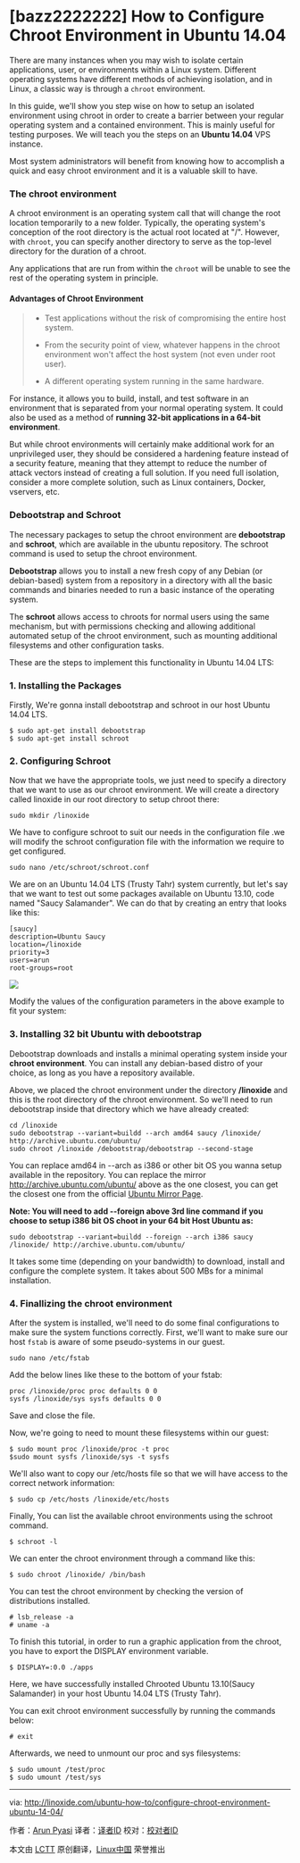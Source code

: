 [bazz2222222]
How to Configure Chroot Environment in Ubuntu 14.04
================================================================================
There are many instances when you may wish to isolate certain applications, user, or environments within a Linux system. Different operating systems have different methods of achieving isolation, and in Linux, a classic way is through a `chroot` environment.

In this guide, we'll show you step wise on how to setup an isolated environment using chroot in order to create a barrier between your regular operating system and a contained environment. This is mainly useful for testing purposes. We will teach you the steps on an **Ubuntu 14.04** VPS instance.

Most system administrators will benefit from knowing how to accomplish a quick and easy chroot environment and it is a valuable skill to have.

### The chroot environment ###

A chroot environment is an operating system call that will change the root location temporarily to a new folder. Typically, the operating system's conception of the root directory is the actual root located at "/". However, with `chroot`, you can specify another directory to serve as the top-level directory for the duration of a chroot.

Any applications that are run from within the `chroot` will be unable to see the rest of the operating system in principle.

#### Advantages of Chroot Environment ####

> - Test applications without the risk of compromising the entire host system.
> 
> -  From the security point of view, whatever happens in the chroot environment won't affect the host system (not even under root user).
> 
> -  A different operating system running in the same hardware.

For instance, it allows you to build, install, and test software in an environment that is separated from your normal operating system. It could also be used as a method of **running 32-bit applications in a 64-bit environment**.

But while chroot environments will certainly make additional work for an unprivileged user, they should be considered a hardening feature instead of a security feature, meaning that they attempt to reduce the number of attack vectors instead of creating a full solution. If you need full isolation, consider a more complete solution, such as Linux containers, Docker, vservers, etc.

### Debootstrap and Schroot ###

The necessary packages to setup the chroot environment are **debootstrap** and **schroot**, which are available in the ubuntu repository. The schroot command is used to setup the chroot environment.

**Debootstrap** allows you to install a new fresh copy of any Debian (or debian-based) system from a repository in a directory with all the basic commands and binaries needed to run a basic instance of the operating system.

The **schroot** allows access to chroots for normal users using the same mechanism,  but  with  permissions  checking  and allowing additional automated setup of the chroot environment, such as mounting additional filesystems and other configuration tasks.

These are the steps to implement this functionality in Ubuntu 14.04 LTS:

### 1. Installing the Packages ###

Firstly, We're gonna install debootstrap and schroot in our host Ubuntu 14.04 LTS.

    $ sudo apt-get install debootstrap 
    $ sudo apt-get install schroot

### 2. Configuring Schroot ###

Now that we have the appropriate tools, we just need to specify a directory that we want to use as our chroot environment. We will create a directory called linoxide in our root directory to setup chroot there:

    sudo mkdir /linoxide

We have to configure schroot to suit our needs in the configuration file .we will modify the schroot configuration file with the information we require to get configured.

    sudo nano /etc/schroot/schroot.conf

We are on an Ubuntu 14.04 LTS (Trusty Tahr) system currently, but let's say that we want to test out some packages available on Ubuntu 13.10, code named "Saucy Salamander". We can do that by creating an entry that looks like this:

    [saucy]
    description=Ubuntu Saucy
    location=/linoxide
    priority=3
    users=arun
    root-groups=root

![](http://blog.linoxide.com/wp-content/uploads/2014/12/schroot-config.png)

Modify the values of the configuration parameters in the above example to fit your system:

### 3. Installing 32 bit Ubuntu with debootstrap ###

Debootstrap downloads and installs a minimal operating system inside your **chroot environment**. You can install any debian-based distro of your choice, as long as you have a repository available.

Above, we placed the chroot environment under the directory **/linoxide** and this is the root directory of the chroot environment. So we'll need to run debootstrap inside that directory which we have already created:

    cd /linoxide
    sudo debootstrap --variant=buildd --arch amd64 saucy /linoxide/ http://archive.ubuntu.com/ubuntu/
    sudo chroot /linoxide /debootstrap/debootstrap --second-stage

You can replace amd64 in --arch as i386 or other bit OS you wanna setup available in the repository. You can replace the mirror http://archive.ubuntu.com/ubuntu/ above as the one closest, you can get the closest one from the official [Ubuntu Mirror Page][1].

**Note: You will need to add --foreign above 3rd line command  if you choose to setup i386 bit OS choot in your 64 bit Host Ubuntu as:**

    sudo debootstrap --variant=buildd --foreign --arch i386 saucy /linoxide/ http://archive.ubuntu.com/ubuntu/

It takes some time (depending on your bandwidth) to download, install and configure the complete system. It takes about 500 MBs for a minimal installation.

### 4. Finallizing the chroot environment ###

After the system is installed, we'll need to do some final configurations to make sure the system functions correctly. First, we'll want to make sure our host `fstab` is aware of some pseudo-systems in our guest.

    sudo nano /etc/fstab

Add the below lines like these to the bottom of your fstab:

    proc /linoxide/proc proc defaults 0 0
    sysfs /linoxide/sys sysfs defaults 0 0

Save and close the file.

Now, we're going to need to mount these filesystems within our guest:

    $ sudo mount proc /linoxide/proc -t proc
    $sudo mount sysfs /linoxide/sys -t sysfs

We'll also want to copy our /etc/hosts file so that we will have access to the correct network information:

    $ sudo cp /etc/hosts /linoxide/etc/hosts

Finally, You can list the available chroot environments using the schroot command.

    $ schroot -l

We can enter the chroot environment through a command like this:

    $ sudo chroot /linoxide/ /bin/bash

You can test the chroot environment by checking the version of distributions installed.

    # lsb_release -a
    # uname -a

To finish this tutorial, in order to run a graphic application from the chroot, you have to export the DISPLAY environment variable.

    $ DISPLAY=:0.0 ./apps

Here, we have successfully installed Chrooted Ubuntu 13.10(Saucy Salamander) in your host Ubuntu 14.04 LTS (Trusty Tahr).

You can exit chroot environment successfully by running the commands below:

    # exit

Afterwards, we need to unmount our proc and sys filesystems:

    $ sudo umount /test/proc
    $ sudo umount /test/sys

--------------------------------------------------------------------------------

via: http://linoxide.com/ubuntu-how-to/configure-chroot-environment-ubuntu-14-04/

作者：[Arun Pyasi][a]
译者：[译者ID](https://github.com/译者ID)
校对：[校对者ID](https://github.com/校对者ID)

本文由 [LCTT](https://github.com/LCTT/TranslateProject) 原创翻译，[Linux中国](http://linux.cn/) 荣誉推出

[a]:http://linoxide.com/author/arunp/
[1]:https://launchpad.net/ubuntu/+archivemirrors
